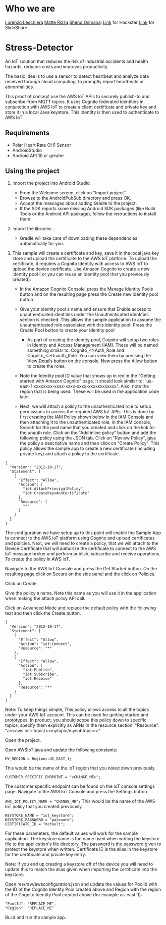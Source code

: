 # Who we are
[Lorenzo Leschiera](https://www.linkedin.com/in/lorenzo-leschiera-55a706156/)
[Matte Rizza](https://www.linkedin.com/in/matteo-rizza/)
[Shend Osmanaj](https://www.linkedin.com/in/shendosmanaj/)
[Link](https://www.hackster.io/149963/monitoring-workers-stress-levels-87f46a) for Hackster
[Link](https://www.slideshare.net/LorenzoLeschiera/monitoring-workersstress-levels) for SlideShare

# Stress-Detector
An IoT solution that reduces the risk of industrial accidents and health hazards, reduces costs and improves productivity.

The basic idea is to use a sensor to detect heartbeat and analyze data received through cloud computing, to promptly report heartbeats or abnormalities.

This proof of concept use the AWS IoT APIs to securely publish-to and subscribe-from MQTT topics. It uses Cognito federated identities in conjunction with AWS IoT to create a client certificate and private key and store it in a local Java keystore. This identity is then used to authenticate to AWS IoT. 

## Requirements
- Polar Heart Rate OH1 Sensor
- AndroidStudio
- Android API 10 or greater

## Using the project
1. Import the project into Android Studio.

   - From the Welcome screen, click on "Import project".
   - Browse to the AndroidPubSub directory and press OK.
   - Accept the messages about adding Gradle to the project.
   - If the SDK reports some missing Android SDK packages (like Build Tools or the Android API package), follow the instructions to install them.
2. Import the libraries :

   - Gradle will take care of downloading these dependencies automatically for you.
3. This sample will create a certificate and key, save it in the local java key store and upload the certificate to the AWS IoT platform. To upload the certificate, it requires a Cognito Identity with access to AWS IoT to upload the device certificate. Use Amazon Cognito to create a new identity pool ( or you can reuse an identity pool that you previously created):

   - In the Amazon Cognito Console, press the Manage Identity Pools button and on the resulting page press the Create new identity pool button.

   - Give your identity pool a name and ensure that Enable access to unauthenticated identities under the Unauthenticated identities         section is checked. This allows the sample application to assume the unauthenticated role associated with this identity pool. Press       the Create Pool button to create your identity pool
   
      - As part of creating the identity pool, Cognito will setup two roles in Identity and Access Management (IAM). 
     These will be named something similar to: Cognito_<<PoolName>>Auth_Role and Cognito_<<PoolName>>Unauth_Role. 
     You can view them by pressing the View Details button on the console. Now press the Allow button to create the roles.
   - Note the Identity pool ID value that shows up in red in the "Getting started with Amazon Cognito" page. It should look similar to: `us-east-1:xxxxxxxx-xxxx-xxxx-xxxx-xxxxxxxxxxxx". Also, note the region that is being used. These will be used in the application code later.

    - Next, we will attach a policy to the unauthenticated role to setup permissions to access the required AWS IoT APIs. This is done by first creating the IAM Policy shown below in the IAM Console and then attaching it to the unauthenticated role. In the IAM console, Search for the pool name that you created and click on the link for the unauth role. 
Click on the "Add inline policy" button and add the following policy using the JSON tab. Click on "Review Policy", give the policy a descriptive name and then click on "Create Policy". This policy allows the sample app to create a new certificate (including private key) and attach a policy to the certificate.
``` 
{
  "Version": "2012-10-17",
  "Statement": [
    {
      "Effect": "Allow",
      "Action": [
        "iot:AttachPrincipalPolicy",
        "iot:CreateKeysAndCertificate"
      ],
      "Resource": [
        "*"
      ]
    }
  ]
}
```
The configuration we have setup up to this point will enable the Sample App to connect to the AWS IoT platform using Cognito and upload certificates and policies. Next, we will need to create a policy, that we will attach to the Device Certificate that will authorize the certificate to connect to the AWS IoT message broker and perform publish, subscribe and receive operations. To create the policy in AWS IoT,

Navigate to the AWS IoT Console and press the Get Started button. On the resulting page click on Secure on the side panel and the click on Policies.

Click on Create

Give the policy a name. Note this name as you will use it in the application when making the attach policy API call.

Click on Advanced Mode and replace the default policy with the following text and then click the Create button.
```
{
  "Version": "2012-10-17",
  "Statement": [
    {
      "Effect": "Allow",
      "Action": "iot:Connect",
      "Resource": "*"
    },
    {
      "Effect": "Allow",
      "Action": [
        "iot:Publish",
        "iot:Subscribe",
        "iot:Receive"
      ],
      "Resource": "*"
    }
  ]
}
```
Note: To keep things simple, This policy allows access to all the topics under your AWS IoT account. This can be used for getting started and prototypes. In product, you should scope this policy down to specific topics, specify them explicitly as ARNs in the resource section: "Resource": "arn:aws:iot:<REGION>:<ACCOUNT ID>:topic/<<mytopic/mysubtopic>>".

Open the project.

Open AWSIoT.java and update the following constants:
```
MY_REGION = Regions.US_EAST_1;
```
This would be the name of the IoT region that you noted down previously.

```
CUSTOMER_SPECIFIC_ENDPOINT = "<CHANGE_ME>";
```
The customer specific endpoint can be found on the IoT console settings page. Navigate to the AWS IoT Console and press the Settings button.

```AWS_IOT_POLICY_NAME = "CHANGE_ME";```
This would be the name of the AWS IoT policy that you created previously.

```
KEYSTORE_NAME = "iot_keystore";
KEYSTORE_PASSWORD = "password";
CERTIFICATE_ID = "default";
```
For these parameters, the default values will work for the sample application. The keystore name is the name used when writing the keystore file to the application's file directory. The password is the password given to protect the keystore when written. Certificate ID is the alias in the keystore for the certificate and private key entry.

Note: If you end up creating a keystore off of the device you will need to update this to match the alias given when importing the certificate into the keystore.

Open res/raw/awsconfiguration.json and update the values for PoolId with the ID of the Cognito Identity Pool created above and Region with the region of the Cognito Identity Pool created above (for example us-east-1):
```
"PoolId": "REPLACE_ME",
"Region": "REPLACE_ME"
```
Build and run the sample app.

